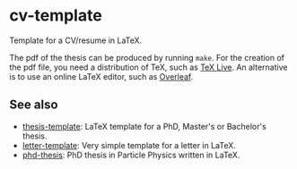 # cv-template
Template for a CV/resume in LaTeX.

The pdf of the thesis can be produced by running `make`.
For the creation of the pdf file, you need a distribution of TeX, such as [TeX Live](https://www.tug.org/texlive/quickinstall.html).
An alternative is to use an online LaTeX editor, such as [Overleaf](https://www.overleaf.com/).

See also
--------
* [thesis-template](https://github.com/cyrraz/thesis-template): LaTeX template for a PhD, Master's or Bachelor's thesis.
* [letter-template](https://github.com/cyrraz/letter-template):  Very simple template for a letter in LaTeX.
* [phd-thesis](https://github.com/cyrraz/phd-thesis):  PhD thesis in Particle Physics written in LaTeX.
